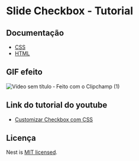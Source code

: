 # Slide Checkbox - Tutorial

## Documentação

- [CSS](https://developer.mozilla.org/pt-BR/docs/Web/CSS)
- [HTML](https://developer.mozilla.org/pt-BR/docs/Web/HTML)

## GIF efeito

![Vídeo sem título ‐ Feito com o Clipchamp (1)](https://user-images.githubusercontent.com/55638524/223763605-db0cb29a-eeab-4a1a-901d-229cfdcb109d.gif)

## Link do tutorial do youtube

- [Customizar Checkbox com CSS](https://www.youtube.com/watch?v=UNqC-LLW2mE&t=87s&ab_channel=EmersonBroga)

## Licença

  Nest is [MIT licensed](https://github.com/nestjs/nest/blob/master/LICENSE).
